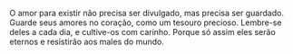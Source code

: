 O amor para existir não precisa ser divulgado, mas precisa ser guardado. Guarde seus amores no coração, como um tesouro precioso. Lembre-se deles a cada dia, e cultive-os com carinho. Porque só assim eles serão eternos e resistirão aos males do mundo.